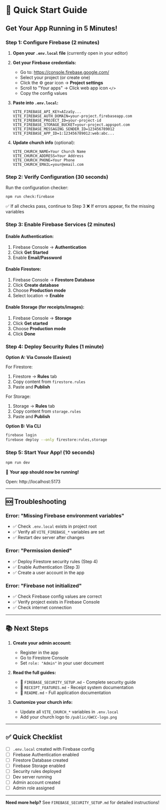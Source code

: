 # 🚀 Quick Start Guide

## Get Your App Running in 5 Minutes!

### Step 1: Configure Firebase (2 minutes)

1. **Open your `.env.local` file** (currently open in your editor)

2. **Get your Firebase credentials:**
   - Go to: https://console.firebase.google.com/
   - Select your project (or create one)
   - Click the ⚙️ gear icon → **Project settings**
   - Scroll to "Your apps" → Click web app icon `</>`
   - Copy the config values

3. **Paste into `.env.local`:**
   ```env
   VITE_FIREBASE_API_KEY=AIzaSy...
   VITE_FIREBASE_AUTH_DOMAIN=your-project.firebaseapp.com
   VITE_FIREBASE_PROJECT_ID=your-project-id
   VITE_FIREBASE_STORAGE_BUCKET=your-project.appspot.com
   VITE_FIREBASE_MESSAGING_SENDER_ID=123456789012
   VITE_FIREBASE_APP_ID=1:123456789012:web:abc...
   ```

4. **Update church info** (optional):
   ```env
   VITE_CHURCH_NAME=Your Church Name
   VITE_CHURCH_ADDRESS=Your Address
   VITE_CHURCH_PHONE=Your Phone
   VITE_CHURCH_EMAIL=your@email.com
   ```

### Step 2: Verify Configuration (30 seconds)

Run the configuration checker:
```bash
npm run check:firebase
```

✅ If all checks pass, continue to Step 3
❌ If errors appear, fix the missing variables

### Step 3: Enable Firebase Services (2 minutes)

#### Enable Authentication:
1. Firebase Console → **Authentication**
2. Click **Get Started**
3. Enable **Email/Password**

#### Enable Firestore:
1. Firebase Console → **Firestore Database**
2. Click **Create database**
3. Choose **Production mode**
4. Select location → **Enable**

#### Enable Storage (for receipts/images):
1. Firebase Console → **Storage**
2. Click **Get started**
3. Choose **Production mode**
4. Click **Done**

### Step 4: Deploy Security Rules (1 minute)

**Option A: Via Console (Easiest)**

For Firestore:
1. Firestore → **Rules** tab
2. Copy content from `firestore.rules`
3. Paste and **Publish**

For Storage:
1. Storage → **Rules** tab
2. Copy content from `storage.rules`
3. Paste and **Publish**

**Option B: Via CLI**
```bash
firebase login
firebase deploy --only firestore:rules,storage
```

### Step 5: Start Your App! (10 seconds)

```bash
npm run dev
```

🎉 **Your app should now be running!**

Open: http://localhost:5173

---

## 🆘 Troubleshooting

### Error: "Missing Firebase environment variables"
- ✅ Check `.env.local` exists in project root
- ✅ Verify all `VITE_FIREBASE_*` variables are set
- ✅ Restart dev server after changes

### Error: "Permission denied"
- ✅ Deploy Firestore security rules (Step 4)
- ✅ Enable Authentication (Step 3)
- ✅ Create a user account in the app

### Error: "Firebase not initialized"
- ✅ Check Firebase config values are correct
- ✅ Verify project exists in Firebase Console
- ✅ Check internet connection

---

## 📚 Next Steps

1. **Create your admin account:**
   - Register in the app
   - Go to Firestore Console
   - Set `role: "Admin"` in your user document

2. **Read the full guides:**
   - 📖 `FIREBASE_SECURITY_SETUP.md` - Complete security guide
   - 📖 `RECEIPT_FEATURES.md` - Receipt system documentation
   - 📖 `README.md` - Full application documentation

3. **Customize your church info:**
   - Update all `VITE_CHURCH_*` variables in `.env.local`
   - Add your church logo to `/public/GWCC-logo.png`

---

## ✅ Quick Checklist

- [ ] `.env.local` created with Firebase config
- [ ] Firebase Authentication enabled
- [ ] Firestore Database created
- [ ] Firebase Storage enabled
- [ ] Security rules deployed
- [ ] Dev server running
- [ ] Admin account created
- [ ] Admin role assigned

---

**Need more help?** See `FIREBASE_SECURITY_SETUP.md` for detailed instructions!
